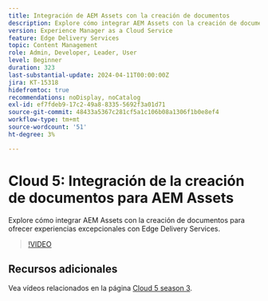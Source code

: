 ```yaml
---
title: Integración de AEM Assets con la creación de documentos
description: Explore cómo integrar AEM Assets con la creación de documentos.
version: Experience Manager as a Cloud Service
feature: Edge Delivery Services
topic: Content Management
role: Admin, Developer, Leader, User
level: Beginner
duration: 323
last-substantial-update: 2024-04-11T00:00:00Z
jira: KT-15318
hidefromtoc: true
recommendations: noDisplay, noCatalog
exl-id: ef7fdeb9-17c2-49a8-8335-5692f3a01d71
source-git-commit: 48433a5367c281cf5a1c106b08a1306f1b0e8ef4
workflow-type: tm+mt
source-wordcount: '51'
ht-degree: 3%

---
```


# Cloud 5: Integración de la creación de documentos para AEM Assets

Explore cómo integrar AEM Assets con la creación de documentos para ofrecer experiencias excepcionales con Edge Delivery Services.

>[!VIDEO](https://video.tv.adobe.com/v/3448943/?quality=12&learn=on&captions=spa)


## Recursos adicionales

Vea vídeos relacionados en la página [Cloud 5 season 3](../cloud5-season-3.md).

